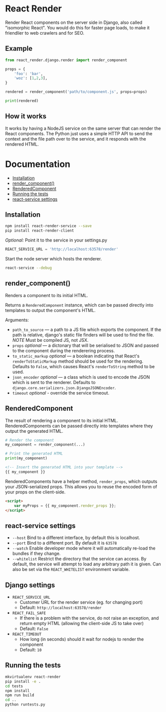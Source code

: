 React Render
============

Render React components on the server side in Django, also called "isomorphic React".
You would do this for faster page loads, to make it friendlier to web crawlers and for SEO.

Example
-------

```python
from react_render.django.render import render_component

props = {
    'foo': 'bar',
    'woz': [1,2,3],
}

rendered = render_component('path/to/component.js', props=props)

print(rendered)
```

How it works
------------

It works by having a NodeJS service on the same server that can render the React components.
The Python just uses a simple HTTP API to send the context and the file path over to the service, and it responds with
 the rendered HTML.

Documentation
=============

- [Installation](#installation)
- [render_component()](#render_component)
- [RenderedComponent](#renderedcomponent)
- [Running the tests](#running-the-tests)
- [react-service settings](#react-service-settings)

Installation
------------

```bash
npm install react-render-service --save
pip install react-render-client
```

_Optional:_ Point it to the service in your settings.py

```python
REACT_SERVICE_URL = 'http://localhost:63578/render'
```

Start the node server which hosts the renderer.

```bash
react-service --debug
```

render_component()
------------------

Renders a component to its initial HTML.

Returns a `RenderedComponent` instance, which can be passed directly into templates 
to output the component's HTML.

Arguments:

- `path_to_source` — a path to a JS file which exports the component. If the 
  path is relative, django's static file finders will be used to find the file.
  *NOTE* Must be compiled JS, not JSX.
- `props` *optional* — a dictonary that will be serialised to JSON and passed to 
  the component during the renderering process.
- `to_static_markup` *optional* — a boolean indicating that React's `renderToStaticMarkup`
  method should be used for the rendering. Defaults to `False`, which causes React's 
  `renderToString` method to be used.
- `json_encoder` *optional* — a class which is used to encode the JSON which is sent to the 
  renderer. Defaults to `django.core.serializers.json.DjangoJSONEncoder`.
- `timeout` *optional* - override the service timeout.


RenderedComponent
-----------------

The result of rendering a component to its initial HTML. RenderedComponents can be passed
directly into templates where they output the generated HTML.

```python
# Render the component
my_component = render_component(...)

# Print the generated HTML
print(my_component)
```
```html
<!-- Insert the generated HTML into your template -->
{{ my_component }}
```

RenderedComponents have a helper method, `render_props`, which outputs your JSON-serialized 
props. This allows you to reuse the encoded form of your props on the client-side.

```html
<script>
    var myProps = {{ my_component.render_props }};
</script>
```

react-service settings
----------------

- `--host` Bind to a different interface, by default this is localhost.
- `--port` Bind to a different port. By default it is `63578`
- `--watch` Enable developer mode where it will automatically re-load the bundles if they change.
- `--whitelist` Restrict the directory that the service can access.
  By default, the service will attempt to load any arbitrary path it is given.
  Can also be set via the `REACT_WHITELIST` environment variable.

Django settings
----------------

- `REACT_SERVICE_URL`
   - Customer URL for the render service (eg. for changing port)
   - Default: `http://localhost:63578/render`
- `REACT_FAIL_SAFE`
   - If there is a problem with the service, do not raise an exception, and return empty HTML
     (allowing the client-side JS to take over)
   - Default: `False`
- `REACT_TIMEOUT`
   - How long (in seconds) should it wait for nodejs to render the component
   - Default: `10`


Running the tests
-----------------

```bash
mkvirtualenv react-render
pip install -e .
cd tests
npm install
npm run build
cd ..
python runtests.py
```
